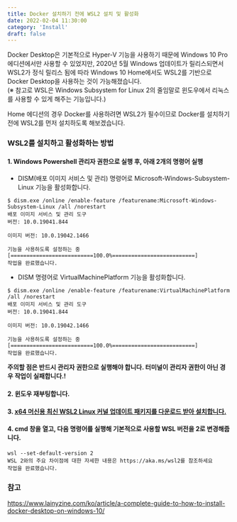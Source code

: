 ```yaml
---
title: Docker 설치하기 전에 WSL2 설치 및 활성화
date: 2022-02-04 11:30:00
category: 'Install'
draft: false
---
```

Docker Desktop은 기본적으로 Hyper-V 기능을 사용하기 때문에 Windows 10 Pro 에디션에서만 사용할 수 있었지만, 
2020년 5월 Windows 업데이트가 릴리스되면서 WSL2가 정식 릴리스 됨에 따라 Windows 10 Home에서도 WSL2를 기반으로 Docker Desktop을 사용하는 것이 가능해졌습니다.</br>
(※ 참고로 WSL은 Windows Subsystem for Linux 2의 줄임말로 윈도우에서 리눅스를 사용할 수 있게 해주는 기능입니다.)</br>

Home 에디션의 경우 Docker를 사용하려면 WSL2가 필수이므로 Docker를 설치하기 전에 WSL2를 먼저 설치하도록 해보겠습니다.
### WSL2를 설치하고 활성화하는 방법
#### 1. Windows Powershell 관리자 권한으로 실행 후, 아래 2개의 명령어 실행
- DISM(배포 이미지 서비스 및 관리) 명령어로 Microsoft-Windows-Subsystem-Linux 기능을 활성화합니다.</br>

```
$ dism.exe /online /enable-feature /featurename:Microsoft-Windows-Subsystem-Linux /all /norestart
배포 이미지 서비스 및 관리 도구
버전: 10.0.19041.844

이미지 버전: 10.0.19042.1466

기능을 사용하도록 설정하는 중
[==========================100.0%==========================]
작업을 완료했습니다.
```

- DISM 명령어로 VirtualMachinePlatform 기능을 활성화합니다.</br>

```
$ dism.exe /online /enable-feature /featurename:VirtualMachinePlatform /all /norestart
배포 이미지 서비스 및 관리 도구
버전: 10.0.19041.844

이미지 버전: 10.0.19042.1466

기능을 사용하도록 설정하는 중
[==========================100.0%==========================]
작업을 완료했습니다.
```

__주의할 점은 반드시 관리자 권한으로 실행해야 합니다. 터미널이 관리자 권한이 아닌 경우 작업이 실패합니다.!__

#### 2. 윈도우 재부팅합니다.

#### 3. [x64 머신용 최신 WSL2 Linux 커널 업데이트 패키지를 다운로드 받아 설치합니다.](https://wslstorestorage.blob.core.windows.net/wslblob/wsl_update_x64.msi)

#### 4. cmd 창을 열고, 다음 명령어를 실행해 기본적으로 사용할 WSL 버전을 2로 변경해줍니다.
```
wsl --set-default-version 2
WSL 2와의 주요 차이점에 대한 자세한 내용은 https://aka.ms/wsl2를 참조하세요
작업을 완료했습니다.
```

### 참고
https://www.lainyzine.com/ko/article/a-complete-guide-to-how-to-install-docker-desktop-on-windows-10/